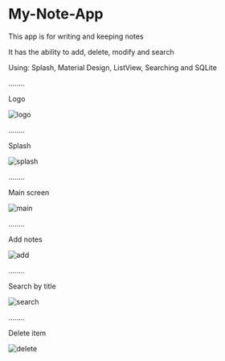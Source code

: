 # My-Note-App

This app is for writing and keeping notes

It has the ability to add, delete, modify and search

Using: Splash, Material Design, ListView, Searching and SQLite

........

Logo

![logo](https://user-images.githubusercontent.com/70321297/127062968-9bad41d1-3f1f-4ff3-b130-63d574f2d4dc.jpeg)

........

Splash

![splash](https://user-images.githubusercontent.com/70321297/127063480-75e9180d-959e-4b94-b2bf-a122c3596854.jpeg)

........

Main screen

![main](https://user-images.githubusercontent.com/70321297/127063681-4303c6bf-9622-4ea6-9f0b-bcc049c9c305.jpeg)

........

Add notes

![add](https://user-images.githubusercontent.com/70321297/127063687-2254a9b8-1bd2-4ed9-9b02-7585cd4a12ac.jpeg)

........

Search by title

![search](https://user-images.githubusercontent.com/70321297/127063695-e5014eb2-9ec9-4de1-a910-a48a6e14fdea.jpeg)

........

Delete item

![delete](https://user-images.githubusercontent.com/70321297/127064966-fef4316f-bc69-457d-b9d0-d36e16b97106.jpeg)
